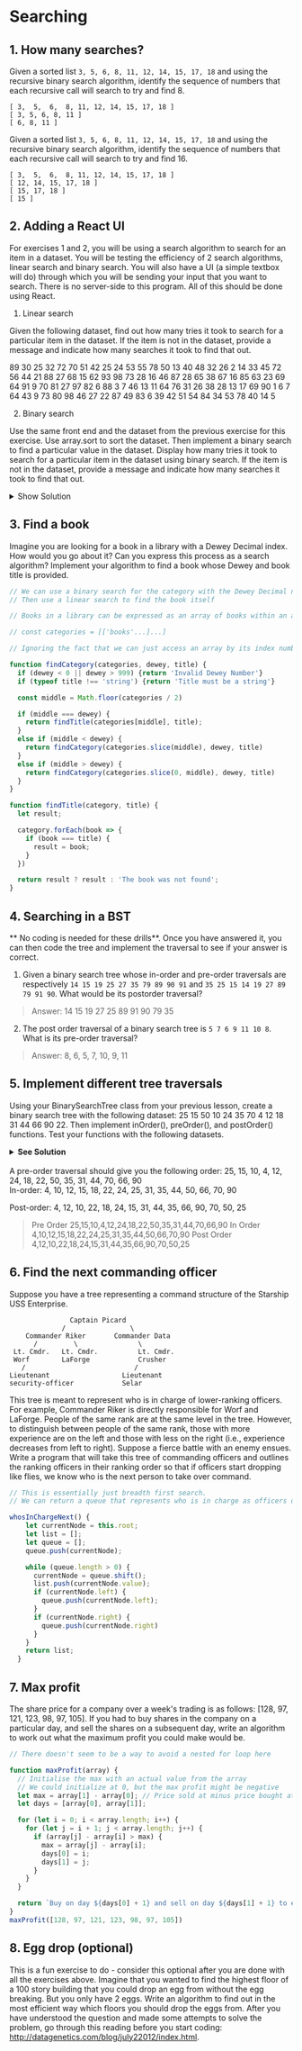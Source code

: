 # Searching

## 1. How many searches?
Given a sorted list `3, 5, 6, 8, 11, 12, 14, 15, 17, 18` and using the recursive binary search algorithm, identify the sequence of numbers that each recursive call will search to try and find 8.
```
[ 3,  5,  6,  8, 11, 12, 14, 15, 17, 18 ]
[ 3, 5, 6, 8, 11 ]
[ 6, 8, 11 ]
```

Given a sorted list `3, 5, 6, 8, 11, 12, 14, 15, 17, 18` and using the recursive binary search algorithm, identify the sequence of numbers that each recursive call will search to try and find 16.
```
[ 3,  5,  6,  8, 11, 12, 14, 15, 17, 18 ]
[ 12, 14, 15, 17, 18 ]
[ 15, 17, 18 ]
[ 15 ]
```

## 2. Adding a React UI
For exercises 1 and 2, you will be using a search algorithm to search for an item in a dataset. You will be testing the efficiency of 2 search algorithms, linear search and binary search. You will also have a UI (a simple textbox will do) through which you will be sending your input that you want to search. There is no server-side to this program. All of this should be done using React.

1) Linear search

Given the following dataset, find out how many tries it took to search for a particular item in the dataset. If the item is not in the dataset, provide a message and indicate how many searches it took to find that out.

89 30 25 32 72 70 51 42 25 24 53 55 78 50 13 40 48 32 26 2 14 33 45 72 56 44 21 88 27 68 15 62 93 98 73 28 16 46 87 28 65 38 67 16 85 63 23 69 64 91 9 70 81 27 97 82 6 88 3 7 46 13 11 64 76 31 26 38 28 13 17 69 90 1 6 7 64 43 9 73 80 98 46 27 22 87 49 83 6 39 42 51 54 84 34 53 78 40 14 5

2) Binary search

Use the same front end and the dataset from the previous exercise for this exercise. Use array.sort to sort the dataset. Then implement a binary search to find a particular value in the dataset. Display how many tries it took to search for a particular item in the dataset using binary search. If the item is not in the dataset, provide a message and indicate how many searches it took to find that out.

<details><summary>Show Solution</summary>

```js
import React from 'react';
import './App.css';

function App() {

  let binaryCounter = 0;

  function binarySearch(array, query) {
    binaryCounter++;
    const middle = Math.floor(array.length / 2);

    if (array[middle] === query) {
      let result = {
        found: true,
        count: binaryCounter,
      };
      binaryCounter = 0;
      return result;
    }
    else if (array.length === 1) {
      let result = {
        found: false,
        count: binaryCounter,
      }
      binaryCounter = 0;
      return result;
    }
    else if (array[middle] > query) {
      return binarySearch(array.slice(0, middle), query)
    }
    else if (array[middle] < query) {
      return binarySearch(array.slice(middle, array.length), query)
    }
  }

  let linearCounter = 0;

  function linearSearch(array, query) {
    for (let i = 0; i < array.length; i++) {
      linearCounter++;
      if (array[i] === query) {
        let result = {
          found: true,
          count: linearCounter,
        };
        linearCounter = 0;
        return result;
      }
    }
    let result = {
      found: false,
      count: linearCounter,
    }
    linearCounter = 0;
    return result;
  }

  function handleSubmit(e) {
    e.preventDefault();

    const dataset = e.target.dataset.value;
    const query = e.target.query.value;
    const result = document.getElementById('result');

    if (!dataset || !query) {
      result.innerText = 'Please provide a Dataset and Search Term';
      return;
    }

    const binaryCount = binarySearch(dataset.split(' ').sort(), query);
    const linearCount = linearSearch(dataset.split(' '), query);

    if (!binaryCount.found) {
      return result.innerText = `After ${binaryCount.count} binary searches \n and ${linearCount.count} linear searches, \n the search term was not found`;
    }

    return result.innerText = `It took ${binaryCount.count} steps with binary search \n and ${linearCount.count} steps with linear search`;

  }

  const formStyle = {
    'display': 'flex',
    'flexDirection': 'column',
    'width': '300px',
    'margin': '0 auto'
  }

  return (
    <div className="App">
      <h1>Linear vs Binary Search</h1>
      <p>How many steps does each take?</p>

      <form style={formStyle} onSubmit={handleSubmit}>

        <label htmlFor="dataset">Dataset to Search</label>
        <textarea id="dataset"></textarea>

        <label htmlFor="query">Search Term</label>
        <input type="text" id="query"></input>

        <br></br>

        <button>Submit</button>

      </form>

      <h2 id="result">

      </h2>

    </div>
  );
}

export default App;
```

</details>

## 3. Find a book
Imagine you are looking for a book in a library with a Dewey Decimal index. How would you go about it? Can you express this process as a search algorithm? Implement your algorithm to find a book whose Dewey and book title is provided.

```js
// We can use a binary search for the category with the Dewey Decimal number
// Then use a linear search to find the book itself

// Books in a library can be expressed as an array of books within an array of Dewey categories going from 0 to 999

// const categories = [['books'...]...]

// Ignoring the fact that we can just access an array by its index number...

function findCategory(categories, dewey, title) {
  if (dewey < 0 || dewey > 999) {return 'Invalid Dewey Number'}
  if (typeof title !== 'string') {return 'Title must be a string'}

  const middle = Math.floor(categories / 2) 

  if (middle === dewey) {
    return findTitle(categories[middle], title);
  }
  else if (middle < dewey) {
    return findCategory(categories.slice(middle), dewey, title)
  }
  else if (middle > dewey) {
    return findCategory(categories.slice(0, middle), dewey, title)
  }
}

function findTitle(category, title) {
  let result;

  category.forEach(book => {
    if (book === title) {
      result = book;
    }
  })

  return result ? result : 'The book was not found';
}

```

## 4. Searching in a BST
** No coding is needed for these drills**. Once you have answered it, you can then code the tree and implement the traversal to see if your answer is correct.

1) Given a binary search tree whose in-order and pre-order traversals are respectively `14 15 19 25 27 35 79 89 90 91` and `35 25 15 14 19 27 89 79 91 90`. What would be its postorder traversal?
> Answer: 14 15 19 27 25 89 91 90 79 35 

2) The post order traversal of a binary search tree is `5 7 6 9 11 10 8`. What is its pre-order traversal?
> Answer: 8, 6, 5, 7, 10, 9, 11

## 5. Implement different tree traversals
Using your BinarySearchTree class from your previous lesson, create a binary search tree with the following dataset: 25 15 50 10 24 35 70 4 12 18 31 44 66 90 22. Then implement inOrder(), preOrder(), and postOrder() functions. Test your functions with the following datasets.

<details><summary><b>See Solution</b></summary>

```js
  breadthFirstSearch() {
    let currentNode = this.root;
    let list = [];
    let queue = [];
    queue.push(currentNode);

    while (queue.length > 0) {
      currentNode = queue.shift();
      console.log(currentNode.value)
      list.push(currentNode.value);
      if (currentNode.left) {
        queue.push(currentNode.left);
      }
      if (currentNode.right) {
        queue.push(currentNode.right)
      }
    }
    return list;
  }
  breadthFirstSearchR(list = [], queue = []) {
    if (queue.length === 0) {
      return list;
    }
    let currentNode = queue.shift();
    list.push(currentNode.value)
    if (currentNode.left) {
      queue.push(currentNode.left);
    }
    if (currentNode.right) {
      queue.push(currentNode.right)
    }
    return this.breadthFirstSearchR(list, queue)
  }
  dfsInOrder() {
    return traverseInOrder(this.root, [])
  }
  dfsPreOrder() {
    return traversePreOrder(this.root, [])
  }
  dfsPostOrder() {
    return traversePostOrder(this.root, [])
  }
}

function traverseInOrder(node, list) {
  // console.log(node.value)
  if (node.left) {
    traverseInOrder(node.left, list);
  }
  list.push(node.value)
  if (node.right) {
    traverseInOrder(node.right, list)
  }
  return list;
}

function traversePreOrder(node, list) {
  // console.log(node.value)
  list.push(node.value)
  if (node.left) {
    traversePreOrder(node.left, list);
  }
  if (node.right) {
    traversePreOrder(node.right, list)
  }
  return list;
}

function traversePostOrder(node, list) {
  // console.log(node.value)
  if (node.left) {
    traversePostOrder(node.left, list);
  }
  if (node.right) {
    traversePostOrder(node.right, list)
  }
  list.push(node.value)
  return list;
}
```

</details>
<br>
A pre-order traversal should give you the following order: 25, 15, 10, 4, 12, 24, 18, 22, 50, 35, 31, 44, 70, 66, 90
<br>
In-order: 4, 10, 12, 15, 18, 22, 24, 25, 31, 35, 44, 50, 66, 70, 90

Post-order: 4, 12, 10, 22, 18, 24, 15, 31, 44, 35, 66, 90, 70, 50, 25

> Pre Order 25,15,10,4,12,24,18,22,50,35,31,44,70,66,90
In Order 4,10,12,15,18,22,24,25,31,35,44,50,66,70,90
Post Order 4,12,10,22,18,24,15,31,44,35,66,90,70,50,25

## 6. Find the next commanding officer
Suppose you have a tree representing a command structure of the Starship USS Enterprise.

```
               Captain Picard
             /                \
    Commander Riker       Commander Data
      /         \               \
 Lt. Cmdr.   Lt. Cmdr.          Lt. Cmdr.
 Worf        LaForge            Crusher
   /                           /
Lieutenant                  Lieutenant
security-officer            Selar
```

This tree is meant to represent who is in charge of lower-ranking officers. For example, Commander Riker is directly responsible for Worf and LaForge. People of the same rank are at the same level in the tree. However, to distinguish between people of the same rank, those with more experience are on the left and those with less on the right (i.e., experience decreases from left to right). Suppose a fierce battle with an enemy ensues. Write a program that will take this tree of commanding officers and outlines the ranking officers in their ranking order so that if officers start dropping like flies, we know who is the next person to take over command.

```js
// This is essentially just breadth first search. 
// We can return a queue that represents who is in charge as officers dequeue

whosInChargeNext() {
    let currentNode = this.root;
    let list = [];
    let queue = [];
    queue.push(currentNode);

    while (queue.length > 0) {
      currentNode = queue.shift();
      list.push(currentNode.value);
      if (currentNode.left) {
        queue.push(currentNode.left);
      }
      if (currentNode.right) {
        queue.push(currentNode.right)
      }
    }
    return list;
  }
```

## 7. Max profit
The share price for a company over a week's trading is as follows: [128, 97, 121, 123, 98, 97, 105]. If you had to buy shares in the company on a particular day, and sell the shares on a subsequent day, write an algorithm to work out what the maximum profit you could make would be.

```js
// There doesn't seem to be a way to avoid a nested for loop here

function maxProfit(array) {
  // Initialise the max with an actual value from the array
  // We could initialize at 0, but the max profit might be negative
  let max = array[1] - array[0]; // Price sold at minus price bought at
  let days = [array[0], array[1]];

  for (let i = 0; i < array.length; i++) {
    for (let j = i + 1; j < array.length; j++) {
      if (array[j] - array[i] > max) {
        max = array[j] - array[i];
        days[0] = i;
        days[1] = j;
      }
    }
  }

  return `Buy on day ${days[0] + 1} and sell on day ${days[1] + 1} to earn ${max} profit`
}
maxProfit([128, 97, 121, 123, 98, 97, 105])
```

## 8. Egg drop (optional)
This is a fun exercise to do - consider this optional after you are done with all the exercises above. Imagine that you wanted to find the highest floor of a 100 story building that you could drop an egg from without the egg breaking. But you only have 2 eggs. Write an algorithm to find out in the most efficient way which floors you should drop the eggs from. After you have understood the question and made some attempts to solve the problem, go through this reading before you start coding: http://datagenetics.com/blog/july22012/index.html.